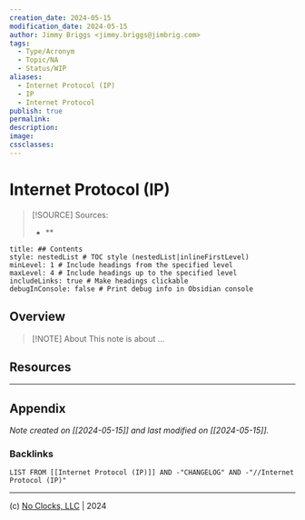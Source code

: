 ```yaml
---
creation_date: 2024-05-15
modification_date: 2024-05-15
author: Jimmy Briggs <jimmy.briggs@jimbrig.com>
tags:
  - Type/Acronym
  - Topic/NA
  - Status/WIP
aliases:
  - Internet Protocol (IP)
  - IP
  - Internet Protocol
publish: true
permalink:
description:
image:
cssclasses:
---
```


# Internet Protocol (IP)

> [!SOURCE] Sources:
> - **

```table-of-contents
title: ## Contents 
style: nestedList # TOC style (nestedList|inlineFirstLevel)
minLevel: 1 # Include headings from the specified level
maxLevel: 4 # Include headings up to the specified level
includeLinks: true # Make headings clickable
debugInConsole: false # Print debug info in Obsidian console
```

## Overview

> [!NOTE] About
> This note is about ...

## Resources

***

## Appendix

*Note created on [[2024-05-15]] and last modified on [[2024-05-15]].*

### Backlinks

```dataview
LIST FROM [[Internet Protocol (IP)]] AND -"CHANGELOG" AND -"//Internet Protocol (IP)"
```

***

(c) [No Clocks, LLC](https://github.com/noclocks) | 2024



